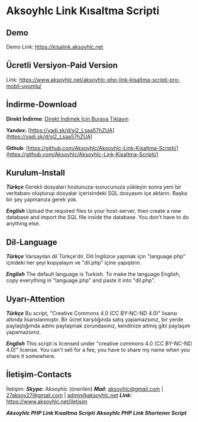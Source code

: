 
# Aksoyhlc Link Kısaltma Scripti

## Demo
Demo Link: https://kisalink.aksoyhlc.net

## Ücretli Versiyon-Paid Version
Link: https://www.aksoyhlc.net/aksoyhlc-php-link-kisaltma-scripti-pro-mobil-uyumlu/

## İndirme-Download
**Direkt İndirme**: [Direkt İndimek İçin Buraya Tıklayın](https://github.com/Aksoyhlc/Aksoyhlc-Link-Kisaltma-Scripti/archive/master.zip)

**Yandex:** [https://yadi.sk/d/si2_Lsaa57hZUA](https://yadi.sk/d/si2_Lsaa57hZUA)

**Github**: [https://github.com/Aksoyhlc/Aksoyhlc-Link-Kisaltma-Scripti/](https://github.com/Aksoyhlc/Aksoyhlc-Link-Kisaltma-Scripti/)

## Kurulum-Install
***Türkçe***
Gerekli dosyaları hostunuza-sunucunuza yükleyin sonra yeni bir veritabanı oluşturup dosyalar içerisindeki SQL dosyasını içe aktarın. Başka bir şey yapmanıza gerek yok.

***English***
Upload the required files to your host-server, then create a new database and import the SQL file inside the database. You don't have to do anything else.

## Dil-Language
***Türkçe***
Varsayılan dil Türkçe'dir. Dili İngilizce yapmak için "language.php" içindeki her şeyi kopyalayın ve "dil.php" içine yapıştırın.

***English***
The default language is Turkish. To make the language English, copy everything in "language.php" and paste it into "dil.php".

## Uyarı-Attention
***Türkçe***
Bu script, "Creative Commons 4.0 (CC BY-NC-ND 4.0)" lisansı altında lisanslanmıştır. Bir ücret karşılığında satış yapamazsınız, bir yerde paylaştığımda adımı paylaşmak zorundasınız, kendinize aitmiş gibi paylaşım yapamazsınız.

***English***
This script is licensed under "creative commons 4.0 (CC BY-NC-ND 4.0)" license. You can't sell for a fee, you have to share my name when you share it somewhere.

## İletişim-Contacts
İletişim:
***Skype:*** Aksoyhlc (önerilen)
***Mail:*** aksoyhlc@gmail.com | 27aksoy27@gmail.com | admin@aksoyhlc.net
***Link:*** https://www.aksoyhlc.net/iletisim

***Aksoyhlc PHP Link Kısaltma Scripti***
***Aksoyhlc PHP Link Shortener Script***
